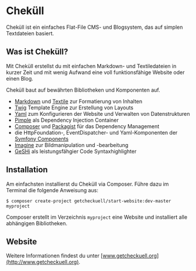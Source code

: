 Cheküll
======

Cheküll ist ein einfaches Flat-File CMS- und Blogsystem, das auf simplen Textdateien basiert.

## Was ist Cheküll?

Mit Cheküll erstellst du mit einfachen Markdown- und Textiledateien in kurzer Zeit und mit wenig Aufwand eine voll
funktionsfähige Website oder einen Blog.

Cheküll baut auf bewährten Bibliotheken und Komponenten auf.

* [Markdown][markdown] und [Textile][textile] zur Formatierung von Inhalten
* [Twig][twig] Template Engine zur Erstellung von Layouts
* [Yaml][yaml] zum Konfigurieren der Website und Verwalten von Datenstrukturen
* [Pimple][pimple] als Dependency Injection Container
* [Composer][composer] und [Packagist][packagist] für das Dependency Management
* die HttpFoundation-, EventDispatcher- und Yaml-Komponenten der [Symfony Components][symfony]
* [Imagine][imagine] zur Bildmanipulation und -bearbeitung
* [GeSHi][geshi] als leistungsfähgier Code Syntaxhighlighter

## Installation

Am einfachsten installierst du Cheküll via Composer. Führe dazu im Terminal die folgende Anweisung aus:

    $ composer create-project getcheckuell/start-website:dev-master myproject

Composer erstellt im Verzeichnis `myproject` eine Website und installiert alle abhängigen Bibliotheken.

## Website

Weitere Informationen findest du unter [www.getcheckuell.org](http://www.getcheckuell.org).


[markdown]: http://daringfireball.net/projects/markdown/
[textile]: http://txstyle.org/article/36/php-textile
[twig]: http://twig.sensiolabs.org
[yaml]: http://www.yaml.org
[geshi]: http://qbnz.com/highlighter/
[pimple]: http://pimple.sensiolabs.org
[composer]: http://getcomposer.org
[packagist]: https://packagist.org
[symfony]: http://symfony.com/doc/current/components/
[phpunit]: http://phpunit.de
[imagine]: https://github.com/avalanche123/Imagine

